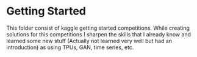 # Getting Started
This folder consist of kaggle getting started competitions. While creating solutions for this competitions I sharpen the skills that I already know and learned some new stuff (Actually not learned very well but had an introduction) as using TPUs, GAN, time series, etc.
